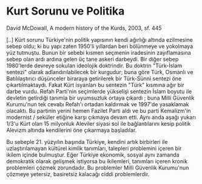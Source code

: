 # Kurt Sorunu ve Politika

David McDowall, A modern history of the Kurds, 2003, sf. 445

[..] Kürt sorunu Türkiye'nin politik yapısının kendi ağırlığı altında ezilmesine sebep oldu; ki bu yapı zaten 1950'li yıllardan beri bölünmeye ve yokolmaya yüz tutmuştu. Bunun bir sebebi kısmen seçmenin iradesinin zayıflamasına sebep olan ardı ardına gelen üç tane askeri darbeydi. Bir diğer sebep 1980'lerde devreye sokulan ideolojik doktrindir. Bu doktrin "Türk-İslam sentezi" olarak adlandırılabilecek bir kurgudur; buna göre Türk, Osmanlı ve Batılılaştırıcı düşünceler biraraya getirilerek bir Türk-Sünni sentezi öne çıkartılmaktaydı. Fakat Kürt isyanları bu sentezin "Türk" kısmına ağır bir darbe vurdu. Refah Parti'nin seçimlerde yükselişi sentezin İslam boyutu ile devletin getirdiği tanımla bir uyumsuzluk ortaya çıkardı ; buna Milli Güvenlik Kurumu'nun tek cevabı Refah'ı ortadan kaldırmak ve 1997'de yasaklamak olacaktı. Bu partinin yerini hemen Fazilet Parti aldı ve bu parti Kemalizm'in modernist / seküler etiğine karşı çıkmaya devam etti. Aynı anda aşağı yukarı 1/3'u Kürt olan 15 milyonluk Aleviler siyasi sol ile bağlantılarını kesip politik Alevizm altında kendilerini öne çıkarmaya başladılar.

Bu sebeple 21. yüzyılın başında Türkiye, kendini artık birbirleri ile uzlaştırılamayan kültürel kimlik tanımları, talepleri problemini içeren bir ikilem içinde bulmuştur. Eğer Türkiye ekonomik, sosyal aynı zamanda demokratik olarak gelişmek istiyorsa bu ikilemleri, tanımları içeren kronik problemleri çözmek zorundadır. Bu problemler Milli Güvenlik Kurumu'nun çözmeye yetersiz, basiretsiz kalacağı ciddi problemlerdir.
